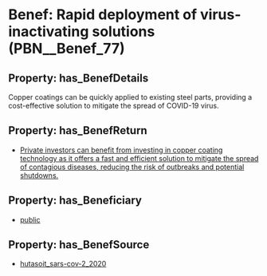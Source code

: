 # Benef: __Rapid deployment of virus-inactivating solutions__ (PBN__Benef_77)

## Property: has_BenefDetails

Copper coatings can be quickly applied to existing steel parts, providing a cost-effective solution to mitigate the spread of COVID-19 virus.

## Property: has_BenefReturn

* [Private investors can benefit from investing in copper coating technology as it offers a fast and efficient solution to mitigate the spread of contagious diseases, reducing the risk of outbreaks and potential shutdowns.](../BenefReturn/PBN__BenefReturn_78)

## Property: has_Beneficiary

* [public](../Stakeholder/PBN__Stakeholder_52)

## Property: has_BenefSource

* [hutasoit_sars-cov-2_2020](../Article/PBN__Article_16)

